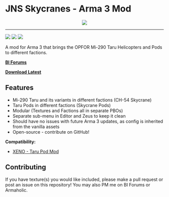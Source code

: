 JNS Skycranes - Arma 3 Mod
================
<p align="center">
  <img src="https://raw.githubusercontent.com/jonpas/JNS_Skycranes/master/.dev/Images/jns_skycranes.jpg" />
</p>

---

[![](https://img.shields.io/badge/Version-2.0.0-blue.svg?style=flat-square)](https://github.com/jonpas/JNS_Skycranes/releases) [![](https://img.shields.io/badge/License-APL--SA-red.svg?style=flat-square)](https://github.com/jonpas/JNS_Skycranes/blob/master/LICENSE.md) [![](https://img.shields.io/github/issues/jonpas/JNS_Skycranes.svg?style=flat-square)](https://github.com/jonpas/JNS_Skycranes/issues)

A mod for Arma 3 that brings the OPFOR Mi-290 Taru Helicopters and Pods to different factions.

**[BI Forums](http://forums.bistudio.com/showthread.php?186479-JNS-Skycranes-%28NATO-Taru-Helicopters%29)**

**[Download Latest](https://github.com/jonpas/JNS_Skycranes/releases)**

## Features

*   Mi-290 Taru and its variants in different factions (CH-54 Skycrane)
*   Taru Pods in different factions (Skycrane Pods)
*   Modular (Textures and Factions all in separate PBOs)
*   Separate sub-menu in Editor and Zeus to keep it clean
*   Should have no issues with future Arma 3 updates, as config is inherited from the vanilla assets
*   Open-source - contribute on GitHub!

**Compatibility:**

*   [XENO - Taru Pod Mod](http://forums.bistudio.com/showthread.php?186272-XENO-Taru-Pod-Mod)

## Contributing

If you have texture(s) you would like included, please make a pull request or post an issue on this repository! You may also PM me on BI Forums or Armaholic.
